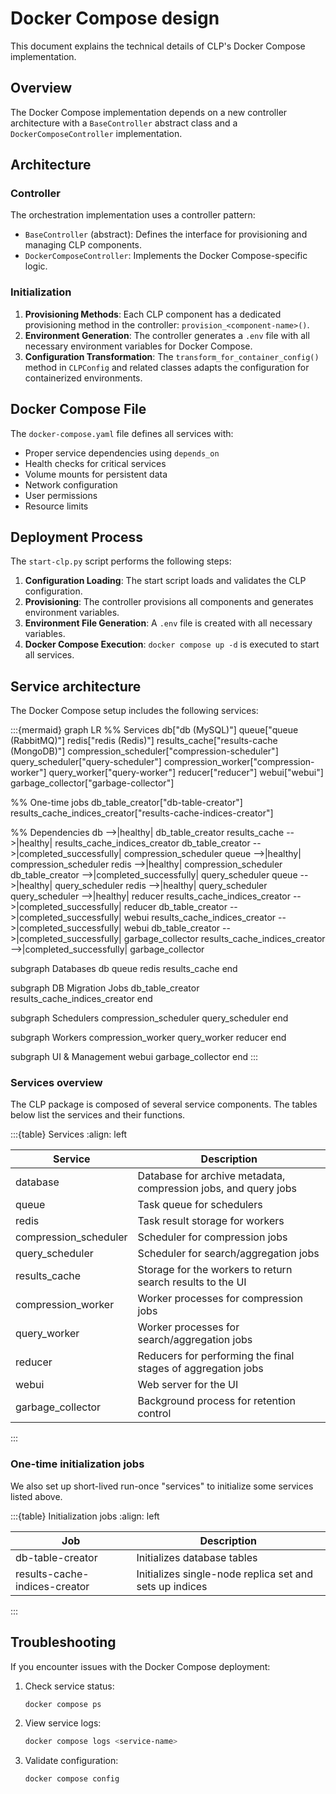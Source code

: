 # Docker Compose design

This document explains the technical details of CLP's Docker Compose implementation.

## Overview

The Docker Compose implementation depends on a new controller architecture with a `BaseController`
abstract class and a `DockerComposeController` implementation.

## Architecture

### Controller

The orchestration implementation uses a controller pattern:

* `BaseController` (abstract): Defines the interface for provisioning and managing CLP components.
* `DockerComposeController`: Implements the Docker Compose-specific logic.

### Initialization

1. **Provisioning Methods**: Each CLP component has a dedicated provisioning method in the 
   controller: `provision_<component-name>()`.
2. **Environment Generation**: The controller generates a `.env` file with all necessary environment 
   variables for Docker Compose.
3. **Configuration Transformation**: The `transform_for_container_config()` method in `CLPConfig`
   and related classes adapts the configuration for containerized environments.

## Docker Compose File

The `docker-compose.yaml` file defines all services with:

* Proper service dependencies using `depends_on`
* Health checks for critical services
* Volume mounts for persistent data
* Network configuration
* User permissions
* Resource limits

## Deployment Process

The `start-clp.py` script performs the following steps:

1. **Configuration Loading**: The start script loads and validates the CLP configuration.
2. **Provisioning**: The controller provisions all components and generates environment variables.
3. **Environment File Generation**: A `.env` file is created with all necessary variables.
4. **Docker Compose Execution**: `docker compose up -d` is executed to start all services.

## Service architecture

The Docker Compose setup includes the following services:

:::{mermaid}
graph LR
  %% Services
  db["db (MySQL)"]
  queue["queue (RabbitMQ)"]
  redis["redis (Redis)"]
  results_cache["results-cache (MongoDB)"]
  compression_scheduler["compression-scheduler"]
  query_scheduler["query-scheduler"]
  compression_worker["compression-worker"]
  query_worker["query-worker"]
  reducer["reducer"]
  webui["webui"]
  garbage_collector["garbage-collector"]

  %% One-time jobs
  db_table_creator["db-table-creator"]
  results_cache_indices_creator["results-cache-indices-creator"]

  %% Dependencies
  db -->|healthy| db_table_creator
  results_cache -->|healthy| results_cache_indices_creator
  db_table_creator -->|completed_successfully| compression_scheduler
  queue -->|healthy| compression_scheduler
  redis -->|healthy| compression_scheduler
  db_table_creator -->|completed_successfully| query_scheduler
  queue -->|healthy| query_scheduler
  redis -->|healthy| query_scheduler
  query_scheduler -->|healthy| reducer
  results_cache_indices_creator -->|completed_successfully| reducer
  db_table_creator -->|completed_successfully| webui
  results_cache_indices_creator -->|completed_successfully| webui
  db_table_creator -->|completed_successfully| garbage_collector
  results_cache_indices_creator -->|completed_successfully| garbage_collector

  subgraph Databases
    db
    queue
    redis
    results_cache
  end

  subgraph DB Migration Jobs
    db_table_creator
    results_cache_indices_creator
  end

  subgraph Schedulers
    compression_scheduler
    query_scheduler
  end

  subgraph Workers
    compression_worker
    query_worker
    reducer
  end

  subgraph UI & Management
    webui
    garbage_collector
  end
:::

### Services overview

The CLP package is composed of several service components. The tables below list the services and their functions.

:::{table} Services
:align: left

| Service               | Description                                                     |
|-----------------------|-----------------------------------------------------------------|
| database              | Database for archive metadata, compression jobs, and query jobs |
| queue                 | Task queue for schedulers                                       |
| redis                 | Task result storage for workers                                 |
| compression_scheduler | Scheduler for compression jobs                                  |
| query_scheduler       | Scheduler for search/aggregation jobs                           |
| results_cache         | Storage for the workers to return search results to the UI      |
| compression_worker    | Worker processes for compression jobs                           |
| query_worker          | Worker processes for search/aggregation jobs                    |
| reducer               | Reducers for performing the final stages of aggregation jobs    |
| webui                 | Web server for the UI                                           |
| garbage_collector     | Background process for retention control                        |
:::

### One-time initialization jobs

We also set up short-lived run-once "services" to initialize some services listed above.

:::{table} Initialization jobs
:align: left

| Job                           | Description                                             |
|-------------------------------|---------------------------------------------------------|
| db-table-creator              | Initializes database tables                             |
| results-cache-indices-creator | Initializes single-node replica set and sets up indices |
:::

## Troubleshooting

If you encounter issues with the Docker Compose deployment:

1. Check service status:
   ```bash
   docker compose ps
   ```

2. View service logs:
   ```bash
   docker compose logs <service-name>
   ```

3. Validate configuration:
   ```bash
   docker compose config
   ```
